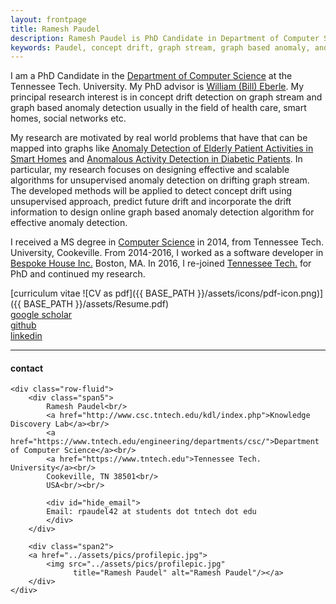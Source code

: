 ```yaml
---
layout: frontpage
title: Ramesh Paudel
description: Ramesh Paudel is PhD Candidate in Department of Computer Science at Tennessee Tech. University - Cookeville, TN; research in concept drift, graph stream, graph based anomaly, and machine learning.
keywords: Paudel, concept drift, graph stream, graph based anomaly, anomaly detection
---
```


I am a PhD Candidate in the [Department of Computer Science](http://www.csc.tntech.edu) at the Tennessee Tech. University. My PhD advisor is [William (Bill) Eberle](http://users.csc.tntech.edu/~weberle/).
My principal research interest is in concept drift detection on graph stream and graph based anomaly detection usually in the field of health care, smart homes, social networks etc. 

My research are motivated by real world problems that have that can be mapped into graphs like [Anomaly Detection of Elderly Patient Activities in Smart Homes](https://csce.ucmss.com/cr/books/2018/LFS/CSREA2018/ICD8019.pdf) and [Anomalous Activity Detection in Diabetic Patients](https://aaai.org/ocs/index.php/FLAIRS/FLAIRS18/paper/view/17622/16833).  In particular, my research focuses on designing effective and scalable algorithms for unsupervised anomaly detection on drifting graph stream. The developed methods will be applied to detect concept drift using unsupervised approach, predict future drift and incorporate the drift information to design online graph based anomaly detection algorithm for effective anomaly detection. 

I received a MS degree in [Computer Science](http://www.csc.tntech.edu)
in 2014, from Tennessee Tech. University, Cookeville. From 2014-2016, I worked as a software developer in [Bespoke House Inc.](http://bespoke.house) Boston, MA. In 2016, I re-joined [Tennessee Tech.](https://www.tntech.edu) for PhD and continued my research.

[curriculum vitae ![CV as pdf]({{ BASE_PATH }}/assets/icons/pdf-icon.png)]({{ BASE_PATH }}/assets/Resume.pdf)<br/>
[google scholar](https://scholar.google.com/citations?user=seHpymwAAAAJ&hl=en)<br/>
[github](https://github.com/rpaudel42)<br/>
[linkedin](https://www.linkedin.com/in/ramesh-paudel-1384b564/)

---

<div class="container">
<h4><a name="contact"></a>contact</h4>

    <div class="row-fluid">
        <div class="span5">
            Ramesh Paudel<br/>
            <a href="http://www.csc.tntech.edu/kdl/index.php">Knowledge Discovery Lab</a><br/>
            <a href="https://www.tntech.edu/engineering/departments/csc/">Department of Computer Science</a><br/>
            <a href="https://www.tntech.edu">Tennessee Tech. University</a><br/>
            Cookeville, TN 38501<br/>
            USA<br/><br/>

            <div id="hide_email">
            Email: rpaudel42 at students dot tntech dot edu
            </div>
        </div>

        <div class="span2">
        <a href="../assets/pics/profilepic.jpg">
            <img src="../assets/pics/profilepic.jpg"
                  title="Ramesh Paudel" alt="Ramesh Paudel"/></a>
        </div>
    </div>
</div>

